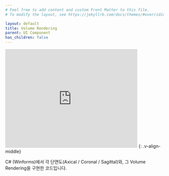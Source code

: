 ```yaml
---
# Feel free to add content and custom Front Matter to this file.
# To modify the layout, see https://jekyllrb.com/docs/themes/#overriding-theme-defaults

layout: default
title: Volume Rendering
parent: UI Component
has_children: false
---
```


<iframe width="420" height="315" src="https://youtube.com/embed/tQ5u532tupI" frameborder="0" allowfullscreen></iframe>
{: .v-align-middle}

 C# (Winforms)에서 각 단면도(Axical / Coronal / Sagittal)와, 그 Volume Rendering을 구현한 코드입니다.